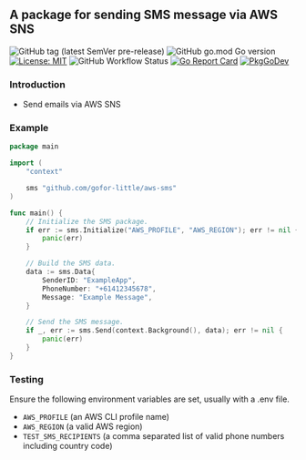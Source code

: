 ## A package for sending SMS message via AWS SNS

![GitHub tag (latest SemVer pre-release)](https://img.shields.io/github/v/tag/gofor-little/aws-sms?include_prereleases)
![GitHub go.mod Go version](https://img.shields.io/github/go-mod/go-version/gofor-little/aws-sms)
[![License: MIT](https://img.shields.io/badge/License-MIT-yellow.svg)](https://raw.githubusercontent.com/gofor-little/aws-sms/main/LICENSE)
![GitHub Workflow Status](https://img.shields.io/github/actions/workflow/status/gofor-little/aws-sms/ci.yaml?branch=main)
[![Go Report Card](https://goreportcard.com/badge/github.com/gofor-little/aws-sms)](https://goreportcard.com/report/github.com/gofor-little/aws-sms)
[![PkgGoDev](https://pkg.go.dev/badge/github.com/gofor-little/aws-sms)](https://pkg.go.dev/github.com/gofor-little/aws-sms)

### Introduction
* Send emails via AWS SNS

### Example
```go
package main

import (
	"context"

	sms "github.com/gofor-little/aws-sms"
)

func main() {
	// Initialize the SMS package.
	if err := sms.Initialize("AWS_PROFILE", "AWS_REGION"); err != nil {
		panic(err)
	}

	// Build the SMS data.
	data := sms.Data{
		SenderID: "ExampleApp",
		PhoneNumber: "+61412345678",
		Message: "Example Message",
	}

	// Send the SMS message.
	if _, err := sms.Send(context.Background(), data); err != nil {
		panic(err)
	}
}
```

### Testing
Ensure the following environment variables are set, usually with a .env file.
* ```AWS_PROFILE``` (an AWS CLI profile name)
* ```AWS_REGION``` (a valid AWS region)
* ```TEST_SMS_RECIPIENTS``` (a comma separated list of valid phone numbers including country code)
